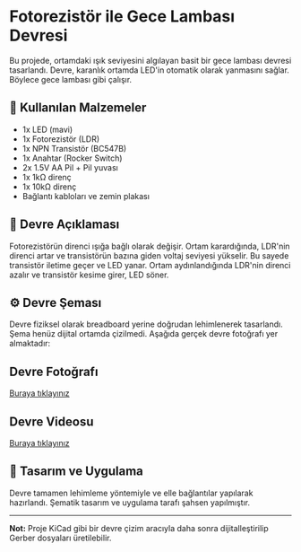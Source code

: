 
# Fotorezistör ile Gece Lambası Devresi

Bu projede, ortamdaki ışık seviyesini algılayan basit bir gece lambası devresi tasarlandı. Devre, karanlık ortamda LED'in otomatik olarak yanmasını sağlar. Böylece gece lambası gibi çalışır.

## 🧰 Kullanılan Malzemeler
- 1x LED (mavi)
- 1x Fotorezistör (LDR)
- 1x NPN Transistör (BC547B)
- 1x Anahtar (Rocker Switch)
- 2x 1.5V AA Pil + Pil yuvası
- 1x 1kΩ direnç
- 1x 10kΩ direnç
- Bağlantı kabloları ve zemin plakası

## 🔧 Devre Açıklaması

Fotorezistörün direnci ışığa bağlı olarak değişir. Ortam karardığında, LDR'nin direnci artar ve transistörün bazına giden voltaj seviyesi yükselir. Bu sayede transistör iletime geçer ve LED yanar. Ortam aydınlandığında LDR'nin direnci azalır ve transistör kesime girer, LED söner.

## ⚙️ Devre Şeması

Devre fiziksel olarak breadboard yerine doğrudan lehimlenerek tasarlandı. Şema henüz dijital ortamda çizilmedi. Aşağıda gerçek devre fotoğrafı yer almaktadır:

## Devre Fotoğrafı
[Buraya tıklayınız](https://photos.app.goo.gl/JPqHNEDrbruQjj146)

## Devre Videosu
[Buraya tıklayınız](https://photos.app.goo.gl/NTfiJSmDS3ymisVc9)

## 🧠 Tasarım ve Uygulama

Devre tamamen lehimleme yöntemiyle ve elle bağlantılar yapılarak hazırlandı. Şematik tasarım ve uygulama tarafı şahsen yapılmıştır.

---

**Not:** Proje KiCad gibi bir devre çizim aracıyla daha sonra dijitalleştirilip Gerber dosyaları üretilebilir.





